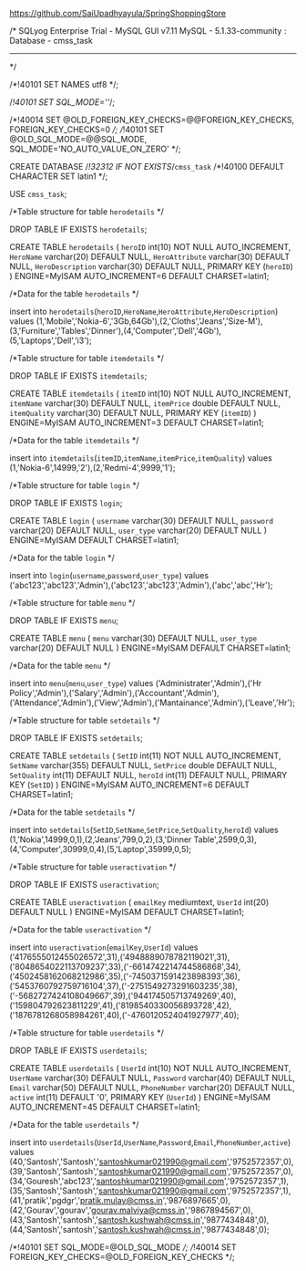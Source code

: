 

https://github.com/SaiUpadhyayula/SpringShoppingStore

/*
SQLyog Enterprise Trial - MySQL GUI v7.11 
MySQL - 5.1.33-community : Database - cmss_task
*********************************************************************
*/


/*!40101 SET NAMES utf8 */;

/*!40101 SET SQL_MODE=''*/;

/*!40014 SET @OLD_FOREIGN_KEY_CHECKS=@@FOREIGN_KEY_CHECKS, FOREIGN_KEY_CHECKS=0 */;
/*!40101 SET @OLD_SQL_MODE=@@SQL_MODE, SQL_MODE='NO_AUTO_VALUE_ON_ZERO' */;

CREATE DATABASE /*!32312 IF NOT EXISTS*/`cmss_task` /*!40100 DEFAULT CHARACTER SET latin1 */;

USE `cmss_task`;

/*Table structure for table `herodetails` */

DROP TABLE IF EXISTS `herodetails`;

CREATE TABLE `herodetails` (
  `heroID` int(10) NOT NULL AUTO_INCREMENT,
  `HeroName` varchar(20) DEFAULT NULL,
  `HeroAttribute` varchar(30) DEFAULT NULL,
  `HeroDescription` varchar(30) DEFAULT NULL,
  PRIMARY KEY (`heroID`)
) ENGINE=MyISAM AUTO_INCREMENT=6 DEFAULT CHARSET=latin1;

/*Data for the table `herodetails` */

insert  into `herodetails`(`heroID`,`HeroName`,`HeroAttribute`,`HeroDescription`) values (1,'Mobile','Nokia-6','3Gb,64Gb'),(2,'Cloths','Jeans','Size-M'),(3,'Furniture','Tables','Dinner'),(4,'Computer','Dell','4Gb'),(5,'Laptops','Dell','i3');

/*Table structure for table `itemdetails` */

DROP TABLE IF EXISTS `itemdetails`;

CREATE TABLE `itemdetails` (
  `itemID` int(10) NOT NULL AUTO_INCREMENT,
  `itemName` varchar(30) DEFAULT NULL,
  `itemPrice` double DEFAULT NULL,
  `itemQuality` varchar(30) DEFAULT NULL,
  PRIMARY KEY (`itemID`)
) ENGINE=MyISAM AUTO_INCREMENT=3 DEFAULT CHARSET=latin1;

/*Data for the table `itemdetails` */

insert  into `itemdetails`(`itemID`,`itemName`,`itemPrice`,`itemQuality`) values (1,'Nokia-6',14999,'2'),(2,'Redmi-4',9999,'1');

/*Table structure for table `login` */

DROP TABLE IF EXISTS `login`;

CREATE TABLE `login` (
  `username` varchar(30) DEFAULT NULL,
  `password` varchar(20) DEFAULT NULL,
  `user_type` varchar(20) DEFAULT NULL
) ENGINE=MyISAM DEFAULT CHARSET=latin1;

/*Data for the table `login` */

insert  into `login`(`username`,`password`,`user_type`) values ('abc123','abc123','Admin'),('abc123','abc123','Admin'),('abc','abc','Hr');

/*Table structure for table `menu` */

DROP TABLE IF EXISTS `menu`;

CREATE TABLE `menu` (
  `menu` varchar(30) DEFAULT NULL,
  `user_type` varchar(20) DEFAULT NULL
) ENGINE=MyISAM DEFAULT CHARSET=latin1;

/*Data for the table `menu` */

insert  into `menu`(`menu`,`user_type`) values ('Administrater','Admin'),('Hr Policy','Admin'),('Salary','Admin'),('Accountant','Admin'),('Attendance','Admin'),('View','Admin'),('Mantainance','Admin'),('Leave','Hr');

/*Table structure for table `setdetails` */

DROP TABLE IF EXISTS `setdetails`;

CREATE TABLE `setdetails` (
  `SetID` int(11) NOT NULL AUTO_INCREMENT,
  `SetName` varchar(355) DEFAULT NULL,
  `SetPrice` double DEFAULT NULL,
  `SetQuality` int(11) DEFAULT NULL,
  `heroId` int(11) DEFAULT NULL,
  PRIMARY KEY (`SetID`)
) ENGINE=MyISAM AUTO_INCREMENT=6 DEFAULT CHARSET=latin1;

/*Data for the table `setdetails` */

insert  into `setdetails`(`SetID`,`SetName`,`SetPrice`,`SetQuality`,`heroId`) values (1,'Nokia',14999,0,1),(2,'Jeans',799,0,2),(3,'Dinner Table',2599,0,3),(4,'Computer',30999,0,4),(5,'Laptop',35999,0,5);

/*Table structure for table `useractivation` */

DROP TABLE IF EXISTS `useractivation`;

CREATE TABLE `useractivation` (
  `emailKey` mediumtext,
  `UserId` int(20) DEFAULT NULL
) ENGINE=MyISAM DEFAULT CHARSET=latin1;

/*Data for the table `useractivation` */

insert  into `useractivation`(`emailKey`,`UserId`) values ('4176555012455026572',31),('4948889078782119021',31),('8048654022113709237',33),('-6614742214744586868',34),('4502458162068212986',35),('-7450371591423898393',36),('5453760792759716104',37),('-2751549273291603235',38),('-5682727424108049667',39),('944174505713749269',40),('159804792623811229',41),('8198540330056893728',42),('1876781268058984261',40),('-4760120524041927977',40);

/*Table structure for table `userdetails` */

DROP TABLE IF EXISTS `userdetails`;

CREATE TABLE `userdetails` (
  `UserId` int(10) NOT NULL AUTO_INCREMENT,
  `UserName` varchar(30) DEFAULT NULL,
  `Password` varchar(40) DEFAULT NULL,
  `Email` varchar(50) DEFAULT NULL,
  `PhoneNumber` varchar(20) DEFAULT NULL,
  `active` int(11) DEFAULT '0',
  PRIMARY KEY (`UserId`)
) ENGINE=MyISAM AUTO_INCREMENT=45 DEFAULT CHARSET=latin1;

/*Data for the table `userdetails` */

insert  into `userdetails`(`UserId`,`UserName`,`Password`,`Email`,`PhoneNumber`,`active`) values (40,'Santosh','Santosh','santoshkumar021990@gmail.com','9752572357',0),(39,'Santosh','Santosh','santoshkumar021990@gmail.com','9752572357',0),(34,'Gouresh','abc123','santoshkumar021990@gmail.com','9752572357',1),(35,'Santosh','Santosh','santoshkumar021990@gmail.com','9752572357',1),(41,'pratik','pgdgr','pratik.mulay@cmss.in','9876897665',0),(42,'Gourav','gourav','gourav.malviya@cmss.in','9867894567',0),(43,'Santosh','santosh','santosh.kushwah@cmss.in','9877434848',0),(44,'Santosh','santosh','santosh.kushwah@cmss.in','9877434848',0);

/*!40101 SET SQL_MODE=@OLD_SQL_MODE */;
/*!40014 SET FOREIGN_KEY_CHECKS=@OLD_FOREIGN_KEY_CHECKS */;


